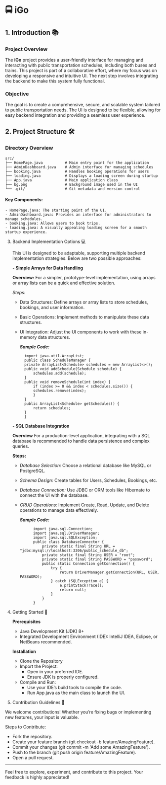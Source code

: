 # 🚍 iGo

## 1. Introduction 📚

### Project Overview
The **iGo** project provides a user-friendly interface for managing and interacting with public transportation schedules, including both buses and trains. This project is part of a collaborative effort, where my focus was on developing a responsive and intuitive UI. The next step involves integrating the backend to make this system fully functional.

### Objective
The goal is to create a comprehensive, secure, and scalable system tailored to public transportation needs. The UI is designed to be flexible, allowing for easy backend integration and providing a seamless user experience.

## 2. Project Structure 🛠️

### Directory Overview
	src/
	├── HomePage.java          # Main entry point for the application
	├── AdminDashboard.java    # Admin interface for managing schedules
	├── booking.java           # Handles booking operations for users
	├── loading.java           # Displays a loading screen during startup
	├── App.java               # Main application class
	├── bg.png                 # Background image used in the UI
	└── .git/                  # Git metadata and version control

#### Key Components:
	- HomePage.java: The starting point of the UI.
	- AdminDashboard.java: Provides an interface for administrators to manage schedules.
	- booking.java: Allows users to book trips.
	- loading.java: A visually appealing loading screen for a smooth startup experience.

3. Backend Implementation Options 💻

   This UI is designed to be adaptable, supporting multiple backend implementation strategies. Below are two possible approaches:

   **- Simple Arrays for Data Handling**
     
     **Overview:**
     For a simpler, prototype-level implementation, using arrays or array lists can be a quick and effective solution.

      *Steps:*
   	- Data Structures: Define arrays or array lists to store schedules, bookings, and user information.
   	- Basic Operations: Implement methods to manipulate these data structures.
   	- UI Integration: Adjust the UI components to work with these in-memory data structures.

      _**Sample Code:**_
  
			import java.util.ArrayList;
			public class ScheduleManager {
			private ArrayList<Schedule> schedules = new ArrayList<>();
			public void addSchedule(Schedule schedule) {
			    schedules.add(schedule);
			}
			public void removeSchedule(int index) {
			    if (index >= 0 && index < schedules.size()) {
				schedules.remove(index);
			    }
			}
			public ArrayList<Schedule> getSchedules() {
			    return schedules;
			}
		    }
    **- SQL Database Integration**
      
      **Overview**
      For a production-level application, integrating with a SQL database is recommended to handle data persistence and complex queries.

      **Steps:**
   	- *Database Selection:* Choose a relational database like MySQL or PostgreSQL.
   	- *Schema Design:* Create tables for Users, Schedules, Bookings, etc.
   	- *Database Connection:* Use JDBC or ORM tools like Hibernate to connect the UI with the database.
   	- *CRUD Operations:* Implement Create, Read, Update, and Delete operations to manage data effectively.

      _**Sample Code:**_
      
	            import java.sql.Connection;
	            import java.sql.DriverManager;
	            import java.sql.SQLException;
	            public class DatabaseConnector {
	                private static final String URL = "jdbc:mysql://localhost:3306/public_schedule_db";
	                private static final String USER = "root";
	                private static final String PASSWORD = "password";
	                public static Connection getConnection() {
	                    try {
	                        return DriverManager.getConnection(URL, USER, PASSWORD);
	                    } catch (SQLException e) {
	                        e.printStackTrace();
	                        return null;
	                    }
	                }
	            }

5. Getting Started 🚀
   
   **Prerequisites**
   	* Java Development Kit (JDK) 8+
   	* Integrated Development Environment (IDE): IntelliJ IDEA, Eclipse, or NetBeans recommended.
   
    **Installation**
   	- Clone the Repository
   	- Import the Project:
   	  	* Open in your preferred IDE.
   	  	* Ensure JDK is properly configured.
	- Compile and Run:
		* Use your IDE’s build tools to compile the code.
  		* Run App.java as the main class to launch the UI.
     
7. Contribution Guidelines 👥

We welcome contributions! Whether you’re fixing bugs or implementing new features, your input is valuable.

Steps to Contribute:
- Fork the repository.
- Create your feature branch (git checkout -b feature/AmazingFeature).
- Commit your changes (git commit -m 'Add some AmazingFeature').
- Push to the branch (git push origin feature/AmazingFeature).
- Open a pull request.
   
---
Feel free to explore, experiment, and contribute to this project. Your feedback is highly appreciated!
